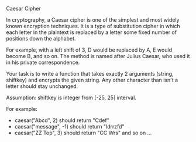 Caesar Cipher

In cryptography, a Caesar cipher is one of the simplest and most widely known encryption techniques. 
It is a type of substitution cipher in which each letter in the plaintext is replaced by a letter some fixed number of positions down the alphabet. 

For example, with a left shift of 3, D would be replaced by A, E would become B, and so on. 
The method is named after Julius Caesar, who used it in his private correspondence.

Your task is to write a function that takes exactly 2 arguments (string, shiftkey) and encrypts the given string. 
Any other character than isn't a letter should stay unchanged.

Assumption: shiftkey is integer from [-25, 25] interval.

For example:
- caesar("Abcd", 2) should return "Cdef"
- caesar("message", -1) should return "ldrrzfd"
- caesar("ZZ Top", 3) should return "CC Wrs"
and so on ...
